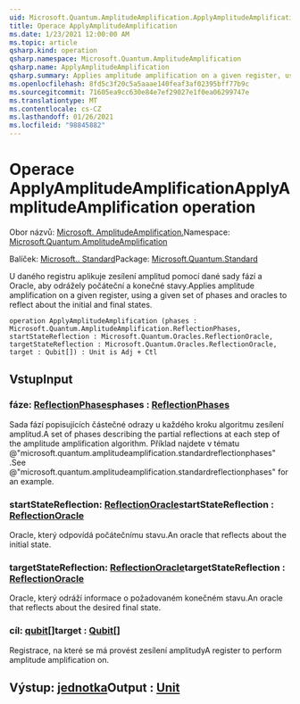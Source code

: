 ```yaml
---
uid: Microsoft.Quantum.AmplitudeAmplification.ApplyAmplitudeAmplification
title: Operace ApplyAmplitudeAmplification
ms.date: 1/23/2021 12:00:00 AM
ms.topic: article
qsharp.kind: operation
qsharp.namespace: Microsoft.Quantum.AmplitudeAmplification
qsharp.name: ApplyAmplitudeAmplification
qsharp.summary: Applies amplitude amplification on a given register, using a given set of phases and oracles to reflect about the initial and final states.
ms.openlocfilehash: 8fd5c3f20c5a5aaae140feaf3af02395bff77b9c
ms.sourcegitcommit: 71605ea9cc630e84e7ef29027e1f0ea06299747e
ms.translationtype: MT
ms.contentlocale: cs-CZ
ms.lasthandoff: 01/26/2021
ms.locfileid: "98845882"
---
```

# <a name="applyamplitudeamplification-operation"></a><span data-ttu-id="25993-102">Operace ApplyAmplitudeAmplification</span><span class="sxs-lookup"><span data-stu-id="25993-102">ApplyAmplitudeAmplification operation</span></span>

<span data-ttu-id="25993-103">Obor názvů: [Microsoft. AmplitudeAmplification.](xref:Microsoft.Quantum.AmplitudeAmplification)</span><span class="sxs-lookup"><span data-stu-id="25993-103">Namespace: [Microsoft.Quantum.AmplitudeAmplification](xref:Microsoft.Quantum.AmplitudeAmplification)</span></span>

<span data-ttu-id="25993-104">Balíček: [Microsoft.. Standard](https://nuget.org/packages/Microsoft.Quantum.Standard)</span><span class="sxs-lookup"><span data-stu-id="25993-104">Package: [Microsoft.Quantum.Standard](https://nuget.org/packages/Microsoft.Quantum.Standard)</span></span>


<span data-ttu-id="25993-105">U daného registru aplikuje zesílení amplitud pomocí dané sady fází a Oracle, aby odrážely počáteční a konečné stavy.</span><span class="sxs-lookup"><span data-stu-id="25993-105">Applies amplitude amplification on a given register, using a given set of phases and oracles to reflect about the initial and final states.</span></span>

```qsharp
operation ApplyAmplitudeAmplification (phases : Microsoft.Quantum.AmplitudeAmplification.ReflectionPhases, startStateReflection : Microsoft.Quantum.Oracles.ReflectionOracle, targetStateReflection : Microsoft.Quantum.Oracles.ReflectionOracle, target : Qubit[]) : Unit is Adj + Ctl
```


## <a name="input"></a><span data-ttu-id="25993-106">Vstup</span><span class="sxs-lookup"><span data-stu-id="25993-106">Input</span></span>

### <a name="phases--reflectionphases"></a><span data-ttu-id="25993-107">fáze: [ReflectionPhases](xref:Microsoft.Quantum.AmplitudeAmplification.ReflectionPhases)</span><span class="sxs-lookup"><span data-stu-id="25993-107">phases : [ReflectionPhases](xref:Microsoft.Quantum.AmplitudeAmplification.ReflectionPhases)</span></span>

<span data-ttu-id="25993-108">Sada fází popisujících částečné odrazy u každého kroku algoritmu zesílení amplitud.</span><span class="sxs-lookup"><span data-stu-id="25993-108">A set of phases describing the partial reflections at each step of the amplitude amplification algorithm.</span></span> <span data-ttu-id="25993-109">Příklad najdete v tématu @"microsoft.quantum.amplitudeamplification.standardreflectionphases" .</span><span class="sxs-lookup"><span data-stu-id="25993-109">See @"microsoft.quantum.amplitudeamplification.standardreflectionphases" for an example.</span></span>


### <a name="startstatereflection--reflectionoracle"></a><span data-ttu-id="25993-110">startStateReflection: [ReflectionOracle](xref:Microsoft.Quantum.Oracles.ReflectionOracle)</span><span class="sxs-lookup"><span data-stu-id="25993-110">startStateReflection : [ReflectionOracle](xref:Microsoft.Quantum.Oracles.ReflectionOracle)</span></span>

<span data-ttu-id="25993-111">Oracle, který odpovídá počátečnímu stavu.</span><span class="sxs-lookup"><span data-stu-id="25993-111">An oracle that reflects about the initial state.</span></span>


### <a name="targetstatereflection--reflectionoracle"></a><span data-ttu-id="25993-112">targetStateReflection: [ReflectionOracle](xref:Microsoft.Quantum.Oracles.ReflectionOracle)</span><span class="sxs-lookup"><span data-stu-id="25993-112">targetStateReflection : [ReflectionOracle](xref:Microsoft.Quantum.Oracles.ReflectionOracle)</span></span>

<span data-ttu-id="25993-113">Oracle, který odráží informace o požadovaném konečném stavu.</span><span class="sxs-lookup"><span data-stu-id="25993-113">An oracle that reflects about the desired final state.</span></span>


### <a name="target--qubit"></a><span data-ttu-id="25993-114">cíl: [qubit](xref:microsoft.quantum.lang-ref.qubit)[]</span><span class="sxs-lookup"><span data-stu-id="25993-114">target : [Qubit](xref:microsoft.quantum.lang-ref.qubit)[]</span></span>

<span data-ttu-id="25993-115">Registrace, na které se má provést zesílení amplitudy</span><span class="sxs-lookup"><span data-stu-id="25993-115">A register to perform amplitude amplification on.</span></span>



## <a name="output--unit"></a><span data-ttu-id="25993-116">Výstup: [jednotka](xref:microsoft.quantum.lang-ref.unit)</span><span class="sxs-lookup"><span data-stu-id="25993-116">Output : [Unit](xref:microsoft.quantum.lang-ref.unit)</span></span>

